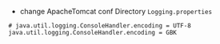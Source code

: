 - change ApacheTomcat conf Directory `Logging.properties `
```properties
# java.util.logging.ConsoleHandler.encoding = UTF-8
java.util.logging.ConsoleHandler.encoding = GBK
```

